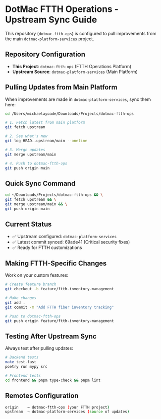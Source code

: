 # DotMac FTTH Operations - Upstream Sync Guide

This repository (`dotmac-ftth-ops`) is configured to pull improvements from the main `dotmac-platform-services` project.

## Repository Configuration

- **This Project**: `dotmac-ftth-ops` (FTTH Operations Platform)
- **Upstream Source**: `dotmac-platform-services` (Main Platform)

## Pulling Updates from Main Platform

When improvements are made in `dotmac-platform-services`, sync them here:

```bash
cd /Users/michaelayoade/Downloads/Projects/dotmac-ftth-ops

# 1. Fetch latest from main platform
git fetch upstream

# 2. See what's new
git log HEAD..upstream/main --oneline

# 3. Merge updates
git merge upstream/main

# 4. Push to dotmac-ftth-ops
git push origin main
```

## Quick Sync Command

```bash
cd ~/Downloads/Projects/dotmac-ftth-ops && \
git fetch upstream && \
git merge upstream/main && \
git push origin main
```

## Current Status

- ✅ Upstream configured: `dotmac-platform-services`
- ✅ Latest commit synced: 69ade41 (Critical security fixes)
- ✅ Ready for FTTH customizations

## Making FTTH-Specific Changes

Work on your custom features:

```bash
# Create feature branch
git checkout -b feature/ftth-inventory-management

# Make changes
git add .
git commit -m "Add FTTH fiber inventory tracking"

# Push to dotmac-ftth-ops
git push origin feature/ftth-inventory-management
```

## Testing After Upstream Sync

Always test after pulling updates:

```bash
# Backend tests
make test-fast
poetry run mypy src

# Frontend tests
cd frontend && pnpm type-check && pnpm lint
```

## Remotes Configuration

```bash
origin    → dotmac-ftth-ops (your FTTH project)
upstream  → dotmac-platform-services (source of updates)
```
